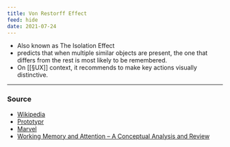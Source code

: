 ```yaml
---
title: Von Restorff Effect
feed: hide
date: 2021-07-24
---
```


- Also known as The Isolation Effect
- predicts that when multiple similar objects are present, the one that differs from the rest is most likely to be remembered. 
- On [[§UX]] context, it recommends to make key actions visually distinctive.

--- 
### Source
- [Wikipedia](https://en.wikipedia.org/wiki/Von_Restorff_effect)
- [Prototypr](https://blog.prototypr.io/psychology-in-design-part-1-cdc63229cbe4)
- [Marvel](https://marvelapp.com/blog/psychology-principles-every-uiux-designer-needs-know/)
- [Working Memory and Attention – A Conceptual Analysis and Review](https://www.ncbi.nlm.nih.gov/pmc/articles/PMC6688548/)